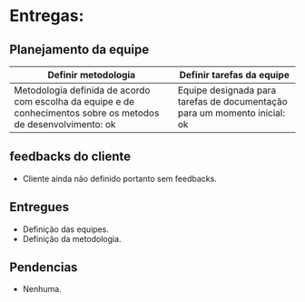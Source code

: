 # Entregas:

## Planejamento da equipe

Definir metodologia | Definir tarefas da equipe
------------------- | -------------------------
Metodologia definida de acordo com escolha da equipe e de conhecimentos sobre os metodos de desenvolvimento: ok | Equipe designada para tarefas de documentação para um momento inicial: ok


## feedbacks do cliente

- Cliente ainda não definido portanto sem feedbacks.

## Entregues

- Definição das equipes.
- Definição da metodologia.

## Pendencias

- Nenhuma.
